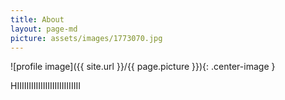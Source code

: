 ```yaml
---
title: About
layout: page-md
picture: assets/images/1773070.jpg
---
```



![profile image]({{ site.url }}/{{ page.picture }}){: .center-image }


HIIIIIIIIIIIIIIIIIIIIIIIIIII
